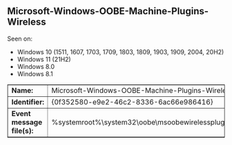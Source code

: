 ## Microsoft-Windows-OOBE-Machine-Plugins-Wireless

Seen on:
* Windows 10 (1511, 1607, 1703, 1709, 1803, 1809, 1903, 1909, 2004, 20H2)
* Windows 11 (21H2)
* Windows 8.0
* Windows 8.1

<table border="1" class="docutils">
  <tbody>
    <tr>
      <td><b>Name:</b></td>
      <td>Microsoft-Windows-OOBE-Machine-Plugins-Wireless</td>
    </tr>
    <tr>
      <td><b>Identifier:</b></td>
      <td>{0f352580-e9e2-46c2-8336-6ac66e986416}</td>
    </tr>
    <tr>
      <td><b>Event message file(s):</b></td>
      <td>%systemroot%\system32\oobe\msoobewirelessplugin.dll</td>
    </tr>
  </tbody>
</table>

&nbsp;

